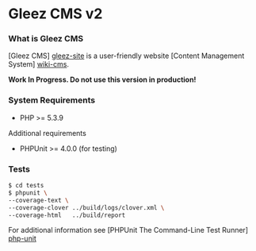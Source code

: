Gleez CMS v2
============

### What is Gleez CMS

[Gleez CMS] [gleez-site] is a user-friendly website [Content Management System] [wiki-cms].

**Work In Progress. Do not use this version in production!**

### System Requirements

* PHP >= 5.3.9

Additional requirements

* PHPUnit >= 4.0.0 (for testing)

### Tests

```sh
$ cd tests
$ phpunit \
--coverage-text \
--coverage-clover ../build/logs/clover.xml \
--coverage-html   ../build/report
```

For additional information see [PHPUnit The Command-Line Test Runner] [php-unit]


[gleez-site]: http://gleezcms.org/
[wiki-cms]: http://en.wikipedia.org/wiki/CMS
[php-unit]: http://phpunit.de/manual/current/en/textui.html

